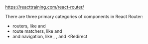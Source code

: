 https://reacttraining.com/react-router/


There are three primary categories of components in React Router:
- routers, like <BrowserRouter> and <HashRouter>
- route matchers, like <Route> and <Switch>
- and navigation, like <Link>, <NavLink>, and <Redirect


